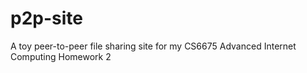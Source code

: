# p2p-site
A toy peer-to-peer file sharing site for my CS6675 Advanced Internet Computing Homework 2
